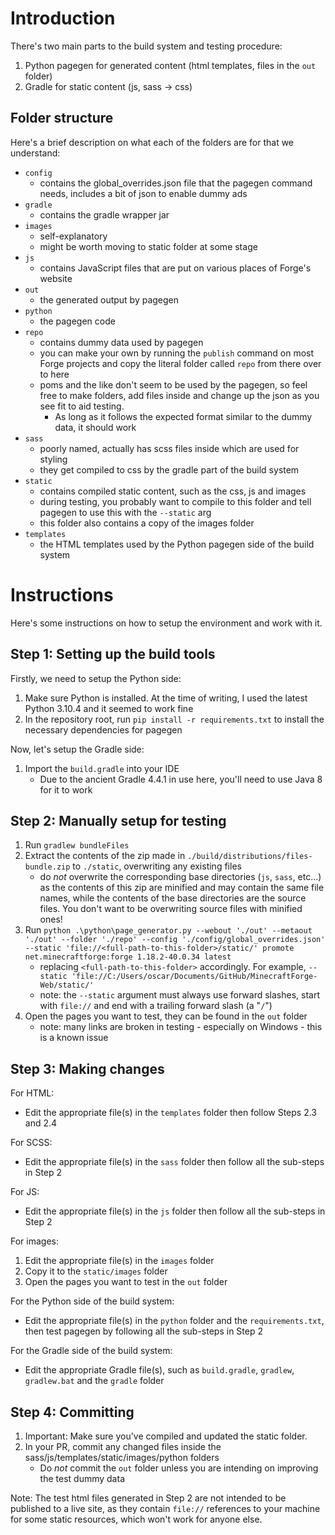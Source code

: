 # Introduction

There's two main parts to the build system and testing procedure:
1. Python pagegen for generated content (html templates, files in the `out` folder)
2. Gradle for static content (js, sass -> css)

## Folder structure

Here's a brief description on what each of the folders are for that we understand:

- `config`
    - contains the global_overrides.json file that the pagegen command needs, includes a bit of json to enable dummy ads
- `gradle`
    - contains the gradle wrapper jar
- `images`
    - self-explanatory
    - might be worth moving to static folder at some stage
- `js`
    - contains JavaScript files that are put on various places of Forge's website
- `out`
    - the generated output by pagegen
- `python`
    - the pagegen code
- `repo`
    - contains dummy data used by pagegen
    - you can make your own by running the `publish` command on most Forge projects and copy the literal folder called `repo` from there over to here
    - poms and the like don't seem to be used by the pagegen, so feel free to make folders, add files inside and change up the json as you see fit to aid testing.
        - As long as it follows the expected format similar to the dummy data, it should work
- `sass`
    - poorly named, actually has scss files inside which are used for styling
    - they get compiled to css by the gradle part of the build system
- `static`
    - contains compiled static content, such as the css, js and images
    - during testing, you probably want to compile to this folder and tell pagegen to use this with the `--static` arg
    - this folder also contains a copy of the images folder
- `templates`
    - the HTML templates used by the Python pagegen side of the build system

# Instructions

Here's some instructions on how to setup the environment and work with it.

## Step 1: Setting up the build tools

Firstly, we need to setup the Python side:
1. Make sure Python is installed. At the time of writing, I used the latest Python 3.10.4 and it seemed to work fine
2. In the repository root, run `pip install -r requirements.txt` to install the necessary dependencies for pagegen

Now, let's setup the Gradle side:
1. Import the `build.gradle` into your IDE
    - Due to the ancient Gradle 4.4.1 in use here, you'll need to use Java 8 for it to work

## Step 2: Manually setup for testing

1. Run `gradlew bundleFiles`
2. Extract the contents of the zip made in `./build/distributions/files-bundle.zip` to `./static`, overwriting any existing files
    - do *not* overwrite the corresponding base directories (`js`, `sass`, etc...) as the contents of this zip are minified and may contain the same file names, while the contents of the base directories are the source files. You don't want to be overwriting source files with minified ones!
3. Run `python .\python\page_generator.py --webout './out' --metaout './out' --folder './repo' --config './config/global_overrides.json' --static 'file://<full-path-to-this-folder>/static/' promote net.minecraftforge:forge 1.18.2-40.0.34 latest`
    - replacing `<full-path-to-this-folder>` accordingly. For example, `--static 'file://C:/Users/oscar/Documents/GitHub/MinecraftForge-Web/static/'`
    - note: the `--static` argument must always use forward slashes, start with `file://` and end with a trailing forward slash (a "`/`")
4. Open the pages you want to test, they can be found in the `out` folder
    - note: many links are broken in testing - especially on Windows - this is a known issue

## Step 3: Making changes

For HTML:
- Edit the appropriate file(s) in the `templates` folder then follow Steps 2.3 and 2.4

For SCSS:
- Edit the appropriate file(s) in the `sass` folder then follow all the sub-steps in Step 2

For JS:
- Edit the appropriate file(s) in the `js` folder then follow all the sub-steps in Step 2

For images:
1. Edit the appropriate file(s) in the `images` folder
2. Copy it to the `static/images` folder
3. Open the pages you want to test in the `out` folder

For the Python side of the build system:
- Edit the appropriate file(s) in the `python` folder and the `requirements.txt`, then test pagegen by following all the sub-steps in Step 2

For the Gradle side of the build system:
- Edit the appropriate Gradle file(s), such as `build.gradle`, `gradlew`, `gradlew.bat` and the `gradle` folder

## Step 4: Committing

1. Important: Make sure you've compiled and updated the static folder.
2. In your PR, commit any changed files inside the sass/js/templates/static/images/python folders
    - Do *not* commit the `out` folder unless you are intending on improving the test dummy data

Note: The test html files generated in Step 2 are not intended to be published to a live site, as they contain `file://` references to your machine for some static resources, which won't work for anyone else.
